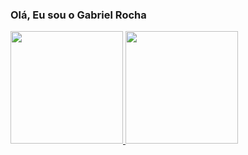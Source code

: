 ### Olá, Eu sou o Gabriel Rocha

<div>
  <a href="https://github.com/Gabee-Rocha">
  <img height="180" src="https://github-readme-stats.vercel.app/api?username=gabee-rocha&show_icons=true&theme=dark&include_all_commits=true&cont_private=true">
  <img height="180" src= "https://github-readme-stats.vercel.app/api/top-langs/?username=gabee-rocha&layout=compact&langs_count=16&theme=dark" />
<div/>
